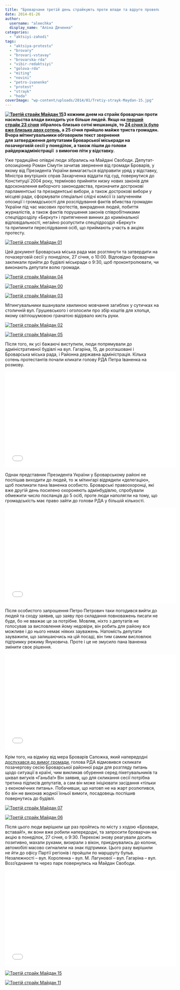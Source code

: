 ```yaml
---
title: "Броварчани третій день страйкують проти влади та вдруге провели ходу «Бровари, вставай!»"
date: 2014-01-26
author: 
  username: "aleechka"
  display_name: "Аліна Дяченко"
categories: 
  - "aktsiyi-zahodi"
tags: 
  - "aktsiya-protestu"
  - "brovary"
  - "brovari-vstavay"
  - "brovarska-rda"
  - "vibir-redaktsiyi"
  - "golova-rda"
  - "miting"
  - "novini"
  - "petro-ivanenko"
  - "protest"
  - "strayk"
  - "hoda"
coverImage: "wp-content/uploads/2014/01/Tretiy-strayk-Maydan-15.jpg"
---
```


**[![Третій страйк Майдан 15](https://mpz.brovary.org/wp-content/uploads/2014/01/Tretiy-strayk-Maydan-15.jpg)](https://mpz.brovary.org/wp-content/uploads/2014/01/Tretiy-strayk-Maydan-15.jpg)З кожним днем на страйк броварчан проти насильства влади виходить усе більше людей. Якщо на [перший страйк 23 січня](https://mpz.brovary.org/brovarchani-viyshli-na-stihiyniy-poperedzhuvalniy-strayk/) зібралось близько сотні мешканців, то [24 січня їх було вже близько двох сотень](https://mpz.brovary.org/pid-tiskom-gromadi-mer-brovariv-pogodivsya-sklikati-pozachergovu-sesiyu-shhodo-podiy-v-ukrayini-foto-video/), а 25 січня прийшло майже триста громадян. Вчора мітингувальники обговорили текст звернення для затвердження депутатами Броварської міськради на позачерговій сесії у понеділок, а також пішли до голови райдержадміністрації  з вимогою піти у відставку.**

Уже традиційно опівдні люди зібрались на Майдані Свободи. Депутат-опозиціонер Роман Сімутін зачитав звернення від громади Броварів, у якому від Президента України вимагається відправити уряд у відставку, Міністра внутрішніх справ Захарченка віддати під суд, повернутися до Конституції 2004 року, терміново прийняти низку нових законів для вдосконалення виборчого законодавства, призначити дострокові парламентські та президентські вибори, а також дострокові вибори у місцеві ради, сформувати спеціальні слідчі комісії із залученням опозиції і громадськості для розслідування фактів вбивства громадян України під час масових протестів, викрадення людей, побиття журналістів, а також фактів порушення законів співробітниками спецпідрозділу «Беркут» і притягнення винних до кримінальної відповідальності, негайно розпустити спецпідрозділ «Беркут» та припинити переслідування осіб, що приймають участь в акціях протесту.

[![Третій страйк Майдан 01](https://mpz.brovary.org/wp-content/uploads/2014/01/Tretiy-strayk-Maydan-01.jpg)](https://mpz.brovary.org/wp-content/uploads/2014/01/Tretiy-strayk-Maydan-01.jpg)

Цей документ Броварська міська рада має розглянути та затвердити на почазерговій сесії у понеділок, 27 січня, о 10:00. Відповідно броварчан закликали прийти до будівлі міськради о 9:30, щоб проконтролювати, чи виконають депутати волю громади.

[![Третій страйк Майдан 04](https://mpz.brovary.org/wp-content/uploads/2014/01/Tretiy-strayk-Maydan-04.jpg)](https://mpz.brovary.org/wp-content/uploads/2014/01/Tretiy-strayk-Maydan-04.jpg)

[![Третій страйк Майдан 00](https://mpz.brovary.org/wp-content/uploads/2014/01/Tretiy-strayk-Maydan-00.jpg)](https://mpz.brovary.org/wp-content/uploads/2014/01/Tretiy-strayk-Maydan-00.jpg)

[![Третій страйк Майдан 03](https://mpz.brovary.org/wp-content/uploads/2014/01/Tretiy-strayk-Maydan-03.jpg)](https://mpz.brovary.org/wp-content/uploads/2014/01/Tretiy-strayk-Maydan-03.jpg)

Мітингувальники вшанували хвилиною мовчання загиблих у сутичках на столичній вул. Грушевського і оголосили про збір коштів для хлопця, якому світлошумовою гранатою відірвало кисть руки.

[![Третій страйк Майдан 02](https://mpz.brovary.org/wp-content/uploads/2014/01/Tretiy-strayk-Maydan-02.jpg)](https://mpz.brovary.org/wp-content/uploads/2014/01/Tretiy-strayk-Maydan-02.jpg)

[![Третій страйк Майдан 05](https://mpz.brovary.org/wp-content/uploads/2014/01/Tretiy-strayk-Maydan-05.jpg)](https://mpz.brovary.org/wp-content/uploads/2014/01/Tretiy-strayk-Maydan-05.jpg)

Після того, як усі бажаючі виступили, люди попрямували до адміністративної будівлі на вул. Гагаріна, 15, де розташовані і Броварська міська рада, і Районна державна адміністрація. Кілька сотень протестантів почали кликати голову РДА Петра Іваненка на розмову.

<iframe src="//www.youtube.com/embed/g9j5fpMjY-8?list=UUbknpABxWAZpvHZCWgUCObA" height="315" width="560" allowfullscreen frameborder="0"></iframe>

Однак представник Президента України у Броварському районі не поспішав виходити до людей, то ж мітингарі відрядили «делегацію», щоб покликати пана Іваненка особисто. Броварські правоохоронці, які вже другій день посилено охороняють адмінбудівлю, спробували обмежити число посланців до 5 осіб, проте люди наполягли на тому, що громадськість має право зайти до голови РДА у більшій кількості.

<iframe src="//www.youtube.com/embed/sG0Vhhwh8vQ?list=UUbknpABxWAZpvHZCWgUCObA" height="315" width="560" allowfullscreen frameborder="0"></iframe>

Після особистого запрошення Петро Петрович таки погодився вийти до людей та сходу заявив, що заяву про складання повноважень писати не буде, бо не вважає це за потрібне. Мовляв, ніхто з депутатів не голосував за висловлення йому недовіри, він робить для району все можливе і до нього немає ніяких зауважень. Натомість депутати зауважили, що залишаючись на цій посаді, він тим самим висловлює підтримку режиму Януковича. Проте і це не змусило пана Іваненка змінити своє рішення.

<iframe src="//www.youtube.com/embed/AjNIKYEGxlI" height="315" width="560" allowfullscreen frameborder="0"></iframe>

Крім того, на відміну від мера Броварів Сапожка, який напередодні [дослухався до вимог громади](https://mpz.brovary.org/pid-tiskom-gromadi-mer-brovariv-pogodivsya-sklikati-pozachergovu-sesiyu-shhodo-podiy-v-ukrayini-foto-video/), голова РДА відмовився скликати позачергову сесію Броварської районної ради для розгляду питань щодо ситуації в країні, чим викликав обурення серед пікетувальників та шквал вигуків «Ганьба!» Він заявив, що для скликання сесії потрібна третина підписів депутатів, а сам він може ініціювати засідання «тільки з економічних питань». Побачивши, що натовп не на жарт розлютився, бо він не виконав жодної їхньої вимоги, посадовець поспішив повернутись до будівлі.

[![Третій страйк Майдан 07](https://mpz.brovary.org/wp-content/uploads/2014/01/Tretiy-strayk-Maydan-07.jpg)](https://mpz.brovary.org/wp-content/uploads/2014/01/Tretiy-strayk-Maydan-07.jpg)

[![Третій страйк Майдан 06](https://mpz.brovary.org/wp-content/uploads/2014/01/Tretiy-strayk-Maydan-06.jpg)](https://mpz.brovary.org/wp-content/uploads/2014/01/Tretiy-strayk-Maydan-06.jpg)

Після цього люди вирішили ще раз пройтись по місту з ходою «Бровари, вставай!», як вони вже робили напередодні, та запросити броварчан на акцію в понеділок, 27 січня, о 9:30. Перехожі знову реагували досить позитивно, махали руками, визирали з вікон, приєднувались до колони, автомобілі масово сигналили на знак підтримки. Цього разу вирішили не йти до офісу Партії регіонів і пройшли по маршруту бульв. Незалежності – вул. Короленка – вул. М. Лагунової – вул. Гагаріна – вул. Возз’єднання та через парк повернулись на Майдан Свободи.

<iframe width="560" height="315" src="//www.youtube.com/embed/LQAvNMEc9Kk" frameborder="0" allowfullscreen></iframe>

[![Третій страйк Майдан 15](https://mpz.brovary.org/wp-content/uploads/2014/01/Tretiy-strayk-Maydan-15.jpg)](https://mpz.brovary.org/wp-content/uploads/2014/01/Tretiy-strayk-Maydan-15.jpg)

[![Третій страйк Майдан 11](https://mpz.brovary.org/wp-content/uploads/2014/01/Tretiy-strayk-Maydan-11.jpg)](https://mpz.brovary.org/wp-content/uploads/2014/01/Tretiy-strayk-Maydan-11.jpg)
